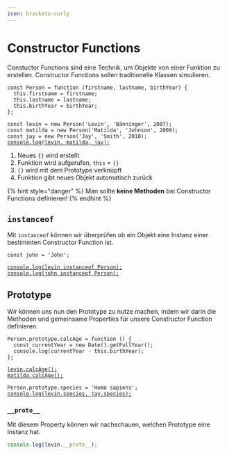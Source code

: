 ```yaml
---
icon: brackets-curly
---
```


# Constructor Functions

Constuctor Functions sind eine Technik, um Objekte von einer Funktion zu erstellen. Constructor Functions sollen traditionelle Klassen simulieren.

<pre class="language-javascript"><code class="lang-javascript">const Person = function (firstname, lastname, birthYear) {
  this.firstname = firstname;
  this.lastname = lastname;
  this.birthYear = birthYear;
};

const levin = new Person('Levin', 'Bänninger', 2007);
const matilda = new Person('Matilda', 'Johnson', 2009);
const jay = new Person('Jay', 'Smith', 2010);
<a data-footnote-ref href="#user-content-fn-1">console.log(levin, matilda, jay);</a>
</code></pre>

1. Neues `{}` wird erstellt
2. Funktion wird aufgerufen, `this` = `{}`
3. `{}` wird mit dem Prototype verknüpft
4. Funktion gibt neues Objekt automatisch zurück

{% hint style="danger" %}
Man sollte **keine Methoden** bei Constructor Functions definieren!
{% endhint %}

## `instanceof`

Mit `instanceof` können wir überprüfen ob ein Objekt eine Instanz einer bestimmten Constructor Function ist.

<pre class="language-javascript"><code class="lang-javascript">const john = 'John';

<a data-footnote-ref href="#user-content-fn-2">console.log(levin instanceof Person);</a>
<a data-footnote-ref href="#user-content-fn-3">console.log(john instanceof Person);</a>
</code></pre>

## Prototype

Wir können uns nun den Prototype zu nutze machen, indem wir darin die Methoden und gemeinsame Properties für unsere Constructor Function definieren.

<pre class="language-javascript"><code class="lang-javascript">Person.prototype.calcAge = function () {
  const currentYear = new Date().getFullYear();
  console.log(currentYear - this.birthYear);
};

<a data-footnote-ref href="#user-content-fn-4">levin.calcAge();</a>
<a data-footnote-ref href="#user-content-fn-5">matilda.calcAge();</a>

Person.prototype.species = 'Homo sapiens';
<a data-footnote-ref href="#user-content-fn-6">console.log(levin.species, jay.species);</a>
</code></pre>

### `__proto__`

Mit diesem Property können wir nachschauen, welchen Prototype eine Instanz hat.

```javascript
console.log(levin.__proto__);
```

[^1]: `Person {firstname: 'Levin', lastname: 'Bänninger', birthYear: 2007}`&#x20;



    `Person {firstname: 'Matilda', lastname: 'Johnson', birthYear: 2009}`&#x20;

    \
    `Person {firstname: 'Jay', lastname: 'Smith', birthYear: 2010}`

[^2]: `true`

[^3]: `false`

[^4]: `18`

[^5]: `16`

[^6]: Homo Sapiens Homo Sapiens
